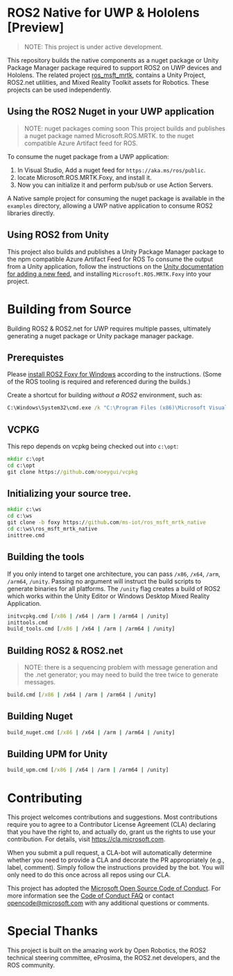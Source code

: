 # ROS2 Native for UWP & Hololens [**Preview**]
> NOTE: This project is under active development. 

This repository builds the native components as a nuget package or Unity Package Manager package required to support ROS2 on UWP devices and Hololens. The related project [ros_msft_mrtk](https://aka.ms/ros/mrtk), contains a Unity Project, ROS2.net utilities, and Mixed Reality Toolkit assets for Robotics. These projects can be used independently.

## Using the ROS2 Nuget in your UWP application
> NOTE: nuget packages coming soon
This project builds and publishes a nuget package named Microsoft.ROS.MRTK.<distro> to the nuget compatible Azure Artifact feed for ROS.

To consume the nuget package from a UWP application:

1. In Visual Studio, Add a nuget feed for `https://aka.ms/ros/public`.
1. locate Microsoft.ROS.MRTK.Foxy, and install it.
1. Now you can initialize it and perform pub/sub or use Action Servers.

A Native sample project for consuming the nuget package is available in the `examples` directory, allowing a UWP native application to consume ROS2 libraries directly.

## Using ROS2 from Unity
This project also builds and publishes a Unity Package Manager package to the npm compatible Azure Artifact Feed for ROS
To consume the output from a Unity application, follow the instructions on the [Unity documentation for adding a new feed](https://docs.unity3d.com/Manual/upm-ui.html), and installing `Microsoft.ROS.MRTK.Foxy` into your project.

# Building from Source
Building ROS2 & ROS2.net for UWP requires multiple passes, ultimately generating a nuget package or Unity package manager package. 

## Prerequistes
Please [install ROS2 Foxy for Windows](http://aka.ms/ros/setup_ros2) according to the instructions. (Some of the ROS tooling is required and referenced during the builds.)

Create a shortcut for building *without a ROS2* environment, such as:
```cmd
C:\Windows\System32\cmd.exe /k "C:\Program Files (x86)\Microsoft Visual Studio\2019\Community\Common7\Tools\VsDevCmd.bat" -arch=amd64 -host_arch=amd64
```

## VCPKG
This repo depends on vcpkg being checked out into `c:\opt`:

``` cmd
mkdir c:\opt
cd c:\opt
git clone https://github.com/ooeygui/vcpkg
```

## Initializing your source tree.
``` cmd
mkdir c:\ws
cd c:\ws
git clone -b foxy https://github.com/ms-iot/ros_msft_mrtk_native
cd c:\ws\ros_msft_mrtk_native
inittree.cmd
```

## Building the tools
If you only intend to target one architecture, you can pass `/x86`, `/x64`, `/arm`, `/arm64`, `/unity`. Passing no argument will instruct the build scripts to generate binaries for all platforms. The `/unity` flag creates a build of ROS2 which works within the Unity Editor or Windows Desktop Mixed Reality Application.

 
``` cmd
initvcpkg.cmd [/x86 | /x64 | /arm | /arm64 | /unity]
inittools.cmd
build_tools.cmd [/x86 | /x64 | /arm | /arm64 | /unity]
```

## Building ROS2 & ROS2.net
> NOTE: there is a sequencing problem with message generation and the .net generator; you may need to build the tree twice to generate messages.

``` cmd
build.cmd [/x86 | /x64 | /arm | /arm64 | /unity]
```

## Building Nuget

``` cmd
build_nuget.cmd [/x86 | /x64 | /arm | /arm64 | /unity]
```

## Building UPM for Unity

``` cmd
build_upm.cmd [/x86 | /x64 | /arm | /arm64 | /unity]
```



# Contributing

This project welcomes contributions and suggestions.  Most contributions require you to agree to a
Contributor License Agreement (CLA) declaring that you have the right to, and actually do, grant us
the rights to use your contribution. For details, visit https://cla.microsoft.com.

When you submit a pull request, a CLA-bot will automatically determine whether you need to provide
a CLA and decorate the PR appropriately (e.g., label, comment). Simply follow the instructions
provided by the bot. You will only need to do this once across all repos using our CLA.

This project has adopted the [Microsoft Open Source Code of Conduct](https://opensource.microsoft.com/codeofconduct/).
For more information see the [Code of Conduct FAQ](https://opensource.microsoft.com/codeofconduct/faq/) or
contact [opencode@microsoft.com](mailto:opencode@microsoft.com) with any additional questions or comments.

# Special Thanks
This project is built on the amazing work by Open Robotics, the ROS2 technical steering committee, eProsima, the ROS2.net developers, and the ROS community.